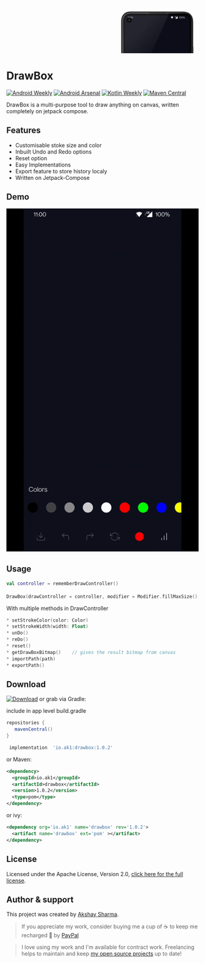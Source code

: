 <img src="media/banner.gif"/>

# DrawBox
[![Android Weekly](https://androidweekly.net/issues/issue-502/badge?style=flat-square)](https://androidweekly.net/issues/issue-502)
[![Android Arsenal](https://img.shields.io/badge/Android%20Arsenal-DrawBox-green.svg?style=flat-square)](https://android-arsenal.com/details/1/8292)
[![Kotlin Weekly](https://img.shields.io/badge/Kotlin%20Weekly-DrawBox-purple.svg?style=flat-square)](https://mailchi.mp/kotlinweekly/kotlin-weekly-294)
[![Maven Central](https://img.shields.io/maven-central/v/io.ak1/drawbox?style=flat-square)](https://search.maven.org/artifact/io.ak1/drawbox)

DrawBox is a multi-purpose tool to draw anything on canvas, written completely on jetpack compose.

## Features
* Customisable stoke size and color
* Inbuilt Undo and Redo options
* Reset option
* Easy Implementations
* Export feature to store history localy
* Written on Jetpack-Compose

## Demo
<img src="media/media.gif"/>

## Usage
 ```kotlin
 val controller = rememberDrawController()
 
 DrawBox(drawController = controller, modifier = Modifier.fillMaxSize().weight(1f, true))
 ```
With multiple methods in DrawController
```kotlin
* setStrokeColor(color: Color)
* setStrokeWidth(width: Float)
* unDo()
* reDo()
* reset()
* getDrawBoxBitmap()    // gives the result bitmap from canvas
* importPath(path)
* exportPath()
```

## Download
[![Download](https://img.shields.io/badge/Download-blue.svg?style=flat-square)](https://search.maven.org/artifact/io.ak1/drawbox) or grab via Gradle:
 
include in app level build.gradle
 ```groovy
 repositories {
    mavenCentral()
 }
 ```
```groovy
 implementation  'io.ak1:drawbox:1.0.2'
```
or Maven:
```xml
<dependency>
  <groupId>io.ak1</groupId>
  <artifactId>drawbox</artifactId>
  <version>1.0.2</version>
  <type>pom</type>
</dependency>
```
or ivy:
```xml
<dependency org='io.ak1' name='drawbox' rev='1.0.2'>
  <artifact name='drawbox' ext='pom' ></artifact>
</dependency>
```

## License
Licensed under the Apache License, Version 2.0, [click here for the full license](/LICENSE).

## Author & support
This project was created by [Akshay Sharma](https://akshay2211.github.io/).

> If you appreciate my work, consider buying me a cup of :coffee: to keep me recharged :metal: by [PayPal](https://www.paypal.me/akshay2211)

> I love using my work and I'm available for contract work. Freelancing helps to maintain and keep [my open source projects](https://github.com/akshay2211/) up to date!

